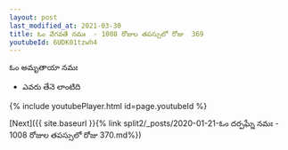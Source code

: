 ```yaml
---
layout: post
last_modified_at: 2021-03-30
title: ఓం వేగవతే నమః  - 1008 రోజుల తపస్సులో రోజు  369
youtubeId: 6UDK01tzwh4
---
```

 
 
 ఓం అమృతాయా నమః  
 
 -  ఎవరు తేనె లాంటిది 
 
  
 
  
 
 
 
 
 
 


{% include youtubePlayer.html id=page.youtubeId %}
 
[Next]({{ site.baseurl }}{% link  split2/_posts/2020-01-21-ఓం దర్పఘ్నే నమః  - 1008 రోజుల తపస్సులో రోజు  370.md%})
 
